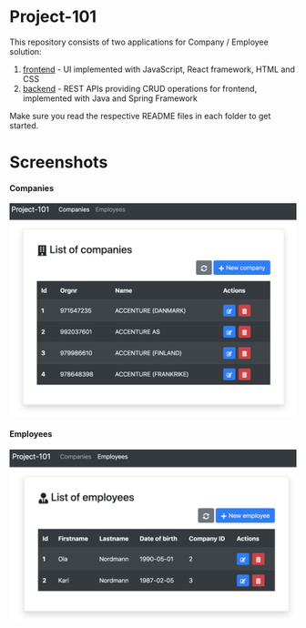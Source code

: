 # Project-101
This repository consists of two applications for Company / Employee solution:
1. [frontend](frontend) - UI implemented with JavaScript, React framework, HTML and CSS
1. [backend](backend) - REST APIs providing CRUD operations for frontend, implemented with Java and Spring Framework

Make sure you read the respective README files in each folder to get started. 

# Screenshots
#### Companies
![Companies screenshot](companies-screenshot.png)
#### Employees
![Employees screenshot](employees-screenshot.png)